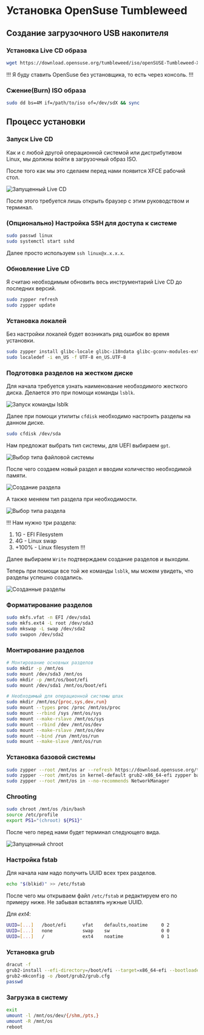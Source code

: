 # Установка OpenSuse Tumbleweed

## Создание загрузочного USB накопителя

### Установка Live CD образа

```sh
wget https://download.opensuse.org/tumbleweed/iso/openSUSE-Tumbleweed-XFCE-Live-x86_64-Current.iso
```

!!!
Я буду ставить OpenSuse без установщика, то есть через консоль.
!!!

### Сжение(Burn) ISO образа

```sh
sudo dd bs=4M if=/path/to/iso of=/dev/sdX && sync
```

## Процесс установки

### Запуск Live CD

Как и с любой другой операционной системой или дистрибутивом Linux,
мы должны войти в загрузочный образ ISO.

После того как мы это сделаем перед нами появится XFCE рабочий стол.

![Запущенный Live CD](../uploads/opensuse_install_1.png)

После этого требуется лишь открыть браузер с этим руководством и терминал.

### (Опционально) Настройка SSH для доступа к системе

```sh
sudo passwd linux
sudo systemctl start sshd
```

Далее просто используем `ssh linux@x.x.x.x`.

### Обновление Live CD

Я считаю необходимым обновить весь инструментарий Live CD до последних версий.

```sh
sudo zypper refresh
sudo zypper update
```

### Установка локалей

Без настройки локалей будет возникать ряд ошибок во время установки.

```sh
sudo zypper install glibc-locale glibc-i18ndata glibc-gconv-modules-extra
sudo localedef -i en_US -f UTF-8 en_US.UTF-8
```

### Подготовка разделов на жестком диске

Для начала требуется узнать наименование необходимого жесткого диска.
Делается это при помощи команды `lsblk`.

![Запуск команды lsblk](../uploads/opensuse_install_2.png)

Далее при помощи утилиты `cfdisk` необходимо настроить разделы на данном диске.

```sh
sudo cfdisk /dev/sda
```

Нам предложат выбрать тип системы, для UEFI выбираем `gpt`.

![Выбор типа файловой системы](../uploads/opensuse_install_3.png)

После чего создаем новый раздел и вводим количество необходимой памяти.

![Создание раздела](../uploads/opensuse_install_4.png)

А также меняем тип раздела при необходимости.

![Выбор типа раздела](../uploads/opensuse_install_5.png)

!!!
Нам нужно три раздела:
1. 1G - EFI Filesystem
2. 4G - Linux swap
3. +100% - Linux filesystem
!!!

Далее выбираем `Write` подтверждаем создание разделов и выходим.

Теперь при помощи все той же команды `lsblk`,
мы можем увидеть, что разделы успешно создались.

![Созданные разделы](../uploads/opensuse_install_6.png)

### Форматирование разделов

```sh
sudo mkfs.vfat -n EFI /dev/sda1
sudo mkfs.ext4 -L root /dev/sda3
sudo mkswap -L swap /dev/sda2
sudo swapon /dev/sda2
```

### Монтирование разделов

```sh
# Монтирование основных разделов
sudo mkdir -p /mnt/os
sudo mount /dev/sda3 /mnt/os
sudo mkdir -p /mnt/os/boot/efi
sudo mount /dev/sda1 /mnt/os/boot/efi

# Необходимый для операционной системы шлак
sudo mkdir /mnt/os/{proc,sys,dev,run}
sudo mount --types proc /proc /mnt/os/proc
sudo mount --rbind /sys /mnt/os/sys
sudo mount --make-rslave /mnt/os/sys
sudo mount --rbind /dev /mnt/os/dev
sudo mount --make-rslave /mnt/os/dev
sudo mount --bind /run /mnt/os/run
sudo mount --make-slave /mnt/os/run
```

### Установка базовой системы

```sh
sudo zypper --root /mnt/os ar --refresh https://download.opensuse.org/tumbleweed/repo/oss/ oss
sudo zypper --root /mnt/os in kernel-default grub2-x86_64-efi zypper bash man vim shadow util-linux
sudo zypper --root /mnt/os in --no-recommends NetworkManager
```

### Chrooting

```sh
sudo chroot /mnt/os /bin/bash
source /etc/profile
export PS1="(chroot) ${PS1}"
```

После чего перед нами будет терминал следующего вида.

![Запущенный chroot](../uploads/opensuse_install_7.png)

### Настройка fstab

Для начала нам надо получить UUID всех трех разделов.

```sh
echo "$(blkid)" >> /etc/fstab
```

После чего мы открываем файл `/etc/fstab` и редактируем его по примеру ниже.
Не забывая вставлять нужные UUID.

Для *ext4*:

```sh
UUID=[...]   /boot/efi      vfat    defaults,noatime     0 2
UUID=[...]   none           swap    sw                   0 0
UUID=[...]   /              ext4    noatime              0 1
```

### Установка grub

```sh
dracut -f
grub2-install --efi-directory=/boot/efi --target=x86_64-efi --bootloader-id=opensuse
grub2-mkconfig -o /boot/grub2/grub.cfg
passwd
```

### Загрузка в систему

```sh
exit
umount -l /mnt/os/dev/{/shm,/pts,}
umount -R /mnt/os
reboot
```
